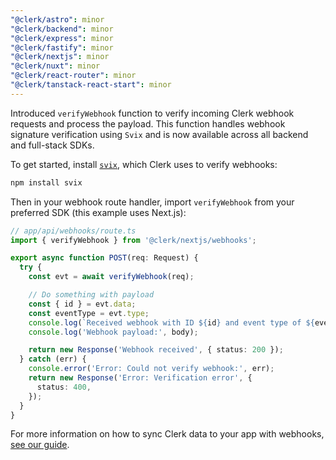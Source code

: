```yaml
---
"@clerk/astro": minor
"@clerk/backend": minor
"@clerk/express": minor
"@clerk/fastify": minor
"@clerk/nextjs": minor
"@clerk/nuxt": minor
"@clerk/react-router": minor
"@clerk/tanstack-react-start": minor
---
```


Introduced `verifyWebhook` function to verify incoming Clerk webhook requests and process the payload. This function handles webhook signature verification using `Svix` and is now available across all backend and full-stack SDKs.

To get started, install [`svix`](https://www.npmjs.com/package/svix), which Clerk uses to verify webhooks:

```ts
npm install svix
```

Then in your webhook route handler, import `verifyWebhook` from your preferred SDK (this example uses Next.js):

```ts
// app/api/webhooks/route.ts
import { verifyWebhook } from '@clerk/nextjs/webhooks';

export async function POST(req: Request) {
  try {
    const evt = await verifyWebhook(req);

    // Do something with payload
    const { id } = evt.data;
    const eventType = evt.type;
    console.log(`Received webhook with ID ${id} and event type of ${eventType}`);
    console.log('Webhook payload:', body);

    return new Response('Webhook received', { status: 200 });
  } catch (err) {
    console.error('Error: Could not verify webhook:', err);
    return new Response('Error: Verification error', {
      status: 400,
    });
  }
}
```

For more information on how to sync Clerk data to your app with webhooks, [see our guide](https://clerk.com/docs/webhooks/sync-data#create-the-endpoint).